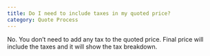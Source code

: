 ```yaml
---
title: Do I need to include taxes in my quoted price?
category: Quote Process
---
```

No. You don’t need to add any tax to the quoted price. Final price will include the taxes and it will show the tax breakdown.